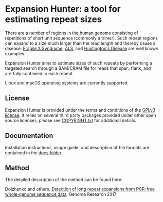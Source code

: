 # Expansion Hunter: a tool for estimating repeat sizes

There are a number of regions in the human genome consisting of repetitions of
short unit sequence (commonly a trimer). Such repeat regions can expand to a
size much larger than the read length and thereby cause a disease.
[Fragile X Syndrome](https://en.wikipedia.org/wiki/Fragile_X_syndrome),
[ALS](https://en.wikipedia.org/wiki/Amyotrophic_lateral_sclerosis), and
[Huntington's Disease](https://en.wikipedia.org/wiki/Huntington%27s_disease)
are well known examples.

Expansion Hunter aims to estimate sizes of such repeats by performing a targeted
search through a BAM/CRAM file for reads that span, flank, and are fully
contained in each repeat.

Linux and macOS operating systems are currently supported.


## License

Expansion Hunter is provided under the terms and conditions of the
[GPLv3 license](LICENSE.txt). It relies on several third party packages provided
under other open source licenses, please see [COPYRIGHT.txt](COPYRIGHT.txt) for
additional details.


## Documentation

Installation instructions, usage guide, and description of file formats are
contained in the [docs folder](docs/01_Introduction.md).


## Method

The detailed description of the method can be found here:

Dolzhenko and others, [Detection of long repeat expansions from PCR-free
whole-genome sequence data](http://genome.cshlp.org/content/27/11/1895), Genome
Research 2017
